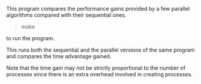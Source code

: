 This program compares the performance gains provided by a few parallel algorithms compared with their sequential ones.

> make 

to run the program.

This runs both the sequential and the parallel versions of the same program and compares the time advantage gained. 

Note that the time gain may not be strictly proportional to the number of processes since there is an extra overhead involved in creating
processes.

